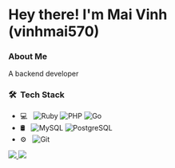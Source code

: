 # Hey there! I'm Mai Vinh (vinhmai570)

### About Me 

A backend developer

### 🛠 &nbsp;Tech Stack

- 💻 &nbsp;
  ![Ruby](https://img.shields.io/badge/-Ruby-333333?style=flat&logo=ruby)
  ![PHP](https://img.shields.io/badge/-PHP-333333?style=flat&logo=php)
  ![Go](https://img.shields.io/badge/-Go-333333?style=flat&logo=go)
- 🛢 &nbsp;
  ![MySQL](https://img.shields.io/badge/-MySQL-333333?style=flat&logo=mysql)
  ![PostgreSQL](https://img.shields.io/badge/-PostgreSQL-333333?style=flat&logo=PostgreSQL)
- ⚙️ &nbsp;
  ![Git](https://img.shields.io/badge/-Git-333333?style=flat&logo=git)


[![](https://github-readme-stats.vercel.app/api?username=vinhmai570&theme=buefy&show_icons=true)
![](https://github-readme-stats.vercel.app/api/top-langs/?username=vinhmai570&theme=buefy&layout=compact)](https://github.com/vinhmai570)
